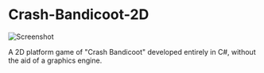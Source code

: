 # Crash-Bandicoot-2D

![Screenshot](Photos/vlcsnap-2018-07-05-16h29m54s635.pngCrash-Bandicoot-2D/Photos/vlcsnap-2018-07-05-16h29m54s635.png)

 A 2D platform game of "Crash Bandicoot" developed entirely in C#, without the aid of a graphics engine.
